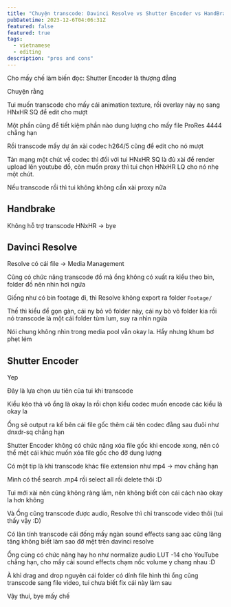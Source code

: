 ```yaml
---
title: "Chuyện transcode: Davinci Resolve vs Shutter Encoder vs HandBrake"
pubDatetime: 2023-12-6T04:06:31Z
featured: false
featured: true
tags:
  - vietnamese
  - editing
description: "pros and cons"
---
```


Cho mấy chế làm biến đọc: Shutter Encoder là thượng đẳng

Chuyện rằng

Tui muốn transcode cho mấy cái animation texture, rồi overlay này nọ sang HNxHR SQ để edit cho mượt

Một phần cũng để tiết kiệm phần nào dung lượng cho mấy file ProRes 4444 chẳng hạn

Rồi transcode mấy dự án xài codec h264/5 cũng để edit cho nó mượt

Tản mạng một chút về codec thì đối với tui HNxHR SQ là đủ xài để render upload lên youtube đồ, còn muốn proxy thì tui chọn HNxHR LQ cho nó nhẹ một chút.

Nếu transcode rồi thì tui không không cần xài proxy nữa

## Handbrake

Không hỗ trợ transcode HNxHR -> bye

## Davinci Resolve

Resolve có cái file -> Media Management

Cũng có chức năng transcode đồ mà ổng không có xuất ra kiểu theo bin, folder đồ nên nhìn hơi ngứa

Giống như có bin footage đi, thì Resolve không export ra folder `Footage/`

Thế thì kiểu để gọn gàn, cái ny bỏ vô folder này, cái ny bò vô folder kia rồi nó transcode là một cái folder tùm lum, suy ra nhìn ngứa

Nói chung không nhìn trong media pool vẫn okay la. Hầy nhưng khum bơ phẹt lém

## Shutter Encoder

Yep

Đây là lựa chọn ưu tiên của tui khi transcode

Kiểu kéo thả vô ổng là okay la rồi chọn kiểu codec muốn encode các kiểu là okay la

Ổng sẽ output ra kế bên cái file gốc thêm cái tên codec đằng sau đuôi như dnxdr-sq chẳng hạn

Shutter Encoder không có chức năng xóa file gốc khi encode xong, nên có thể mệt cái khúc muốn xóa file gốc cho đỡ dung lượng

Có một tip là khi transcode khác file extension như mp4 -> mov chẳng hạn

Mình có thể search .mp4 rồi select all rồi delete thôi :D

Tui mới xài nên cũng không ràng lắm, nên không biết còn cái cách nào okay la hơn không

Và Ổng cũng transcode được audio, Resolve thì chỉ transcode video thôi (tui thấy vậy :D)

Có làn tính transcode cái đống mấy ngàn sound effects sang aac cũng lăng tăng không biết làm sao đỡ mệt trên davinci resolve

Ổng củng có chức năng hay ho như normalize audio LUT -14 cho YouTube chẳng hạn, cho mấy cái sound effects chạm nốc volume y chang nhau :D

À khỉ drag and drop nguyên cái folder có dính file hình thì ổng cũng transcode sang file video, tui chưa biết fix cái này làm sau

Vậy thui, bye mấy chế
